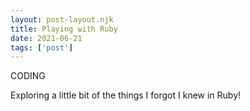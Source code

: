 ```yaml
---
layout: post-layout.njk
title: Playing with Ruby
date: 2021-06-21
tags: ['post']
---
```

<!-- Excerpt Start -->
CODING
<!-- Excerpt End -->

Exploring a little bit of the things I forgot I knew in Ruby!
